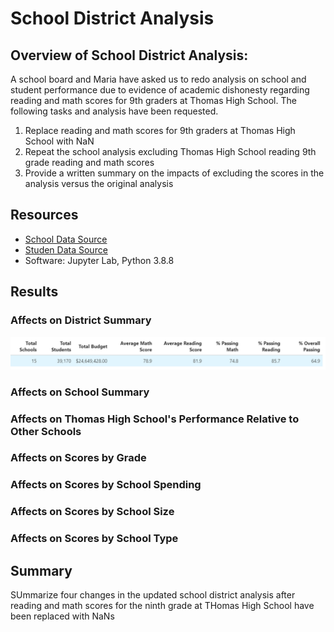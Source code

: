 # School District Analysis

## Overview of School District Analysis:

A school board and Maria have asked us to redo analysis on school and student performance due to evidence of academic dishonesty regarding reading and math scores for 9th graders at Thomas High School.  The following tasks and analysis have been requested.

1. Replace reading and math scores for 9th graders at Thomas High School with NaN
2. Repeat the school analysis excluding Thomas High School reading 9th grade reading and math scores
3. Provide a written summary on the impacts of excluding the scores in the analysis versus the original analysis

## Resources
- [School Data Source](https://github.com/sbretag/School_District_Analysis/blob/main/Resources/schools_complete.csv)
- [Studen Data Source](https://github.com/sbretag/School_District_Analysis/blob/main/Resources/students_complete.csv)
- Software: Jupyter Lab, Python 3.8.8

## Results

### Affects on District Summary

![New District Summary](https://github.com/sbretag/School_District_Analysis/blob/main/Resources/New_District_Summary.png)


### Affects on School Summary


### Affects on Thomas High School's Performance Relative to Other Schools


### Affects on Scores by Grade


### Affects on Scores by School Spending

### Affects on Scores by School Size

### Affects on Scores by School Type


## Summary

SUmmarize four changes in the updated school district analysis after reading and math scores for the ninth grade at THomas High School have been replaced with NaNs
